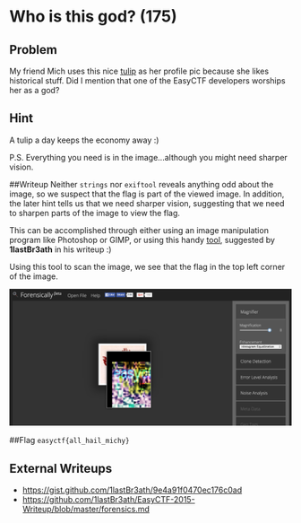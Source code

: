 # Who is this god? (175)

## Problem

My friend Mich uses this nice [tulip](files/tulip.png) as her profile pic because she likes historical stuff. Did I mention that one of the EasyCTF developers worships her as a god?

## Hint

A tulip a day keeps the economy away :)

P.S. Everything you need is in the image...although you might need sharper vision.

##Writeup
Neither `strings` nor `exiftool` reveals anything odd about the image, so we suspect that the flag is part of the viewed image. In addition, the later hint tells us that we need sharper vision, suggesting that we need to sharpen parts of the image to view the flag.

This can be accomplished through either using an image manipulation program like Photoshop or GIMP, or using this handy [tool](http://29a.ch/photo-forensics/#forensic-magnifier), suggested by **1lastBr3ath** in his writeup :)

Using this tool to scan the image, we see that the flag in the top left corner of the image.

![](screenshots/tulip.png)

##Flag
`easyctf{all_hail_michy}`

## External Writeups

* https://gist.github.com/1lastBr3ath/9e4a91f0470ec176c0ad
* https://github.com/1lastBr3ath/EasyCTF-2015-Writeup/blob/master/forensics.md
